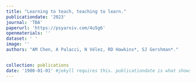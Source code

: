 ```yaml
---
title: "Learning to teach, teaching to learn."
publicationdate: '2023'
journal: 'TBA'
paperurl: 'https://psyarxiv.com/4u5g6'
openmaterials: ''
dataset: ' '
image: ''
authors: "AM Chen, A Palacci, N Vélez, RD Hawkins*, SJ Gershman*."


collection: publications
date: '1900-01-01' #jekyll requires this. publicationdate is what shows up
---
```

